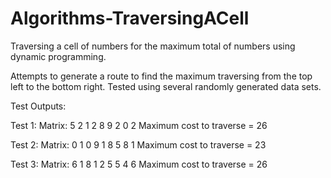 # Algorithms-TraversingACell
Traversing a cell of numbers for the maximum total of numbers using dynamic programming.

Attempts to generate a route to find the maximum traversing from the top left to the bottom right. 
Tested using several randomly generated data sets.

Test Outputs:

Test 1:
Matrix:
5 2 1
2 8 9
2 0 2
Maximum cost to traverse = 26

Test 2:
Matrix:
0 1 0
9 1 8
5 8 1
Maximum cost to traverse = 23

Test 3:
Matrix:
6 1 8
1 2 5
5 4 6
Maximum cost to traverse = 26

